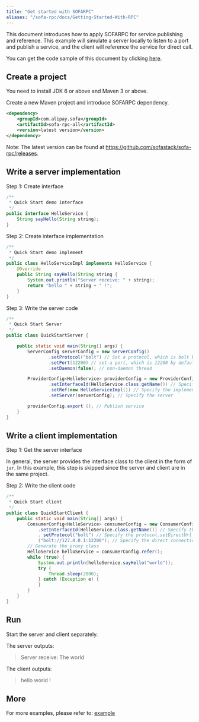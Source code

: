 ```yaml
---
title: "Get started with SOFARPC"
aliases: "/sofa-rpc/docs/Getting-Started-With-RPC"
---
```


This document introduces how to apply SOFARPC for service publishing and reference. This example will simulate a server locally to listen to a port and publish a service, and the client will reference the service for direct call.

You can get the code sample of this document by clicking [here](https://github.com/sofastack/sofa-rpc/tree/master/example/src/test/java/com/alipay/sofa/rpc/quickstart).

## Create a project

You need to install JDK 6 or above and Maven 3 or above.

Create a new Maven project and introduce SOFARPC dependency.

```xml
<dependency>
    <groupId>com.alipay.sofa</groupId>
    <artifactId>sofa-rpc-all</artifactId>
    <version>latest version</version>
</dependency>
```

Note: The latest version can be found at https://github.com/sofastack/sofa-rpc/releases.

## Write a server implementation

Step 1: Create interface

```java
/**
 * Quick Start demo interface
 */
public interface HelloService {
    String sayHello(String string);
}
```

Step 2: Create interface implementation

```java
/**
 * Quick Start demo implement
 */
public class HelloServiceImpl implements HelloService {
    @Override
    public String sayHello(String string {
        System.out.println("Server receive: " + string);
        return "hello " + string + " !";
    }
}
```

Step 3: Write the server code

```java
/**
 * Quick Start Server
 */
public class QuickStartServer {

    public static void main(String[] args) {
        ServerConfig serverConfig = new ServerConfig()
                .setProtocol("bolt") // Set a protocol, which is bolt by default
                .setPort(12200) // set a port, which is 12200 by default
                .setDaemon(false); // non-daemon thread

        ProviderConfig<HelloService> providerConfig = new ProviderConfig<HelloService>()
                .setInterfaceId(HelloService.class.getName()) // Specify the interface
                .setRef(new HelloServiceImpl()) // Specify the implementation
                .setServer(serverConfig); // Specify the server

        providerConfig.export (); // Publish service
    }
}
```

## Write a client implementation

Step 1: Get the server interface

In general, the server provides the interface class to the client in the form of `jar`. In this example, this step is skipped since the server and client are in the same project.

Step 2: Write the client code

```java
/**
 * Quick Start client
 */
public class QuickStartClient {
    public static void main(String[] args) {
        ConsumerConfig<HelloService> consumerConfig = new ConsumerConfig<HelloService>()
            .setInterfaceId(HelloService.class.getName()) // Specify the interface
            . setProtocol("bolt") // Specify the protocol.setDirectUrl
            ("bolt://127.0.0.1:12200"); // Specify the direct connection address
        // Generate the proxy class
        HelloService helloService = consumerConfig.refer();
        while (true) {
            System.out.println(helloService.sayHello("world"));
            try {
                Thread.sleep(2000);
            } catch (Exception e) {
            }
        }
    }
}
```

## Run

Start the server and client separately.

The server outputs:

> Server receive: The world

The client outputs:

> hello world !


## More

For more examples, please refer to: [example](https://github.com/sofastack/sofa-rpc/tree/master/example)
